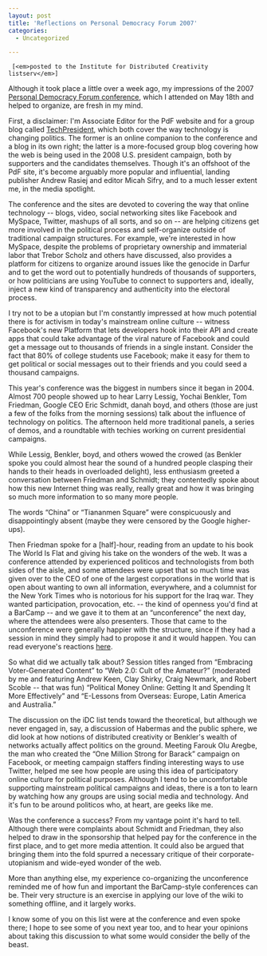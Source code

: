```yaml
---
layout: post
title: 'Reflections on Personal Democracy Forum 2007'
categories:
  - Uncategorized

---
```



     [<em>posted to the Institute for Distributed Creativity listserv</em>]

Although it took place a little over a week ago, my impressions of the 2007 <a href="http://www.personaldemocracy.com">Personal Democracy Forum conference</a>, which I attended on May 18th and helped to organize, are fresh in my mind.

First, a disclaimer: I'm Associate Editor for the PdF website and for a group blog called <a href="http://www.techpresident.com">TechPresident</a>, which both cover the way technology is changing politics.  The former is an online companion to the conference and a blog in its own right; the latter is a more-focused group blog covering how the web is being used in the 2008 U.S. president campaign, both by supporters and the candidates themselves.  Though it's an offshoot of the PdF site, it's become arguably more popular and influential, landing publisher Andrew Rasiej and editor Micah Sifry, and to a much lesser extent me, in the media spotlight.

The conference and the sites are devoted to covering the way that online technology -- blogs, video, social networking sites like Facebook and MySpace, Twitter, mashups of all sorts, and so on -- are helping citizens get more involved in the political process and self-organize outside of traditional campaign structures.  For example, we're interested in how MySpace, despite the problems of proprietary ownership and immaterial labor that Trebor Scholz and others have discussed, also provides a platform for citizens to organize around issues like the genocide in Darfur and to get the word out to potentially hundreds of thousands of supporters, or how politicians are using YouTube to connect to supporters and, ideally, inject a new kind of transparency and authenticity into the electoral process.

I try not to be a utopian but I'm constantly impressed at how much potential there is for activism in today's mainstream online culture -- witness Facebook's new Platform that lets developers hook into their API and create apps that could take advantage of the viral nature of Facebook and could get a message out to thousands of friends in a single instant.  Consider the fact that 80% of college students use Facebook; make it easy for them to get political or social messages out to their friends and you could seed a thousand campaigns.

This year's conference was the biggest in numbers since it began in 2004.  Almost 700 people showed up to hear Larry Lessig, Yochai Benkler, Tom Friedman, Google CEO Eric Schmidt, danah boyd, and others (those are just a few of the folks from the morning sessions) talk about the influence of technology on politics.  The afternoon held more traditional panels, a series of demos, and a roundtable with techies working on current presidential campaigns.

While Lessig, Benkler, boyd, and others wowed the crowed (as Benkler spoke you could almost hear the sound of a hundred people clasping their hands to their heads in overloaded delight), less enthusiasm greeted a conversation between Friedman and Schmidt; they contentedly spoke about how this new Internet thing was really, really great and how it was bringing so much more information to so many more people.

The words “China” or “Tiananmen Square” were conspicuously and disappointingly absent (maybe they were censored by the Google higher-ups).

Then Friedman spoke for a [half]-hour, reading from an update to his book The World Is Flat and giving his take on the wonders of the web.  It was a conference attended by experienced politicos and technologists from both sides of the aisle, and some attendees were upset that so much time was given over to the CEO of one of the largest corporations in the world that is open about wanting to own all information, everywhere, and a columnist for the New York Times who is notorious for his support for the Iraq war.  They wanted participation, provocation, etc. -- the kind of openness you'd find at a BarCamp -- and we gave it to them at an “unconference” the next day, where the attendees were also presenters.  Those that came to the unconference were generally happier with the structure, since if they had a session in mind they simply had to propose it and it would happen.  You can read everyone's reactions <a href="http://www.technorati.com/tag/pdf2007">here</a>.

So what did we actually talk about? Session titles ranged from “Embracing Voter-Generated Content” to “Web 2.0: Cult of the Amateur?” (moderated by me and featuring Andrew Keen, Clay Shirky, Craig Newmark, and Robert Scoble -- that was fun) “Political Money Online: Getting It and Spending It More Effectively” and  “E-Lessons from Overseas: Europe, Latin America and Australia.”

The discussion on the iDC list tends toward the theoretical, but although we never engaged in, say, a discussion of Habermas and the public sphere, we did look at how notions of distributed creativity or Benkler's wealth of networks actually affect politics on the ground.  Meeting Farouk Olu Aregbe, the man who created the “One Million Strong for Barack” campaign on Facebook, or meeting campaign staffers finding interesting ways to use Twitter, helped me see how people are using this idea of participatory online culture for political purposes.  Although I tend to be uncomfortable supporting mainstream political campaigns and ideas, there is a ton to learn by watching how any groups are using social media and technology.  And it's fun to be around politicos who, at heart, are geeks like me.

Was the conference a success?  From my vantage point it's hard to tell.  Although there were complaints about Schmidt and Friedman, they also helped to draw in the sponsorship that helped pay for the conference in the first place, and to get more media attention.  It could also be argued that bringing them into the fold spurred a necessary critique of their corporate-utopianism and wide-eyed wonder of the web.

More than anything else, my experience co-organizing the unconference reminded me of how fun and important the BarCamp-style conferences can be.  Their very structure is an exercise in applying our love of the wiki to something offline, and it largely works.

I know some of you on this list were at the conference and even spoke there; I hope to see some of you next year too, and to hear your opinions about taking this discussion to what some would consider the belly of the beast.
  
